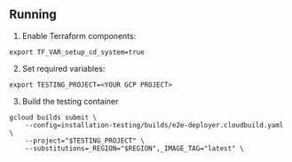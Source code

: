 ## Running

1. Enable Terraform components:
```
export TF_VAR_setup_cd_system=true
```

2. Set required variables:
```
export TESTING_PROJECT=<YOUR GCP PROJECT>

```

3. Build the testing container
```
gcloud builds submit \
    --config=installation-testing/builds/e2e-deployer.cloudbuild.yaml \
    --project="$TESTING_PROJECT" \
    --substitutions=_REGION="$REGION",_IMAGE_TAG="latest" \
```
